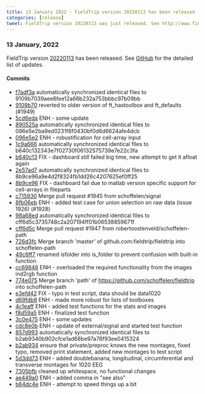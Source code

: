 ```yaml
---
title: 13 January 2022 - FieldTrip version 20220113 has been released
categories: [release]
tweet: FieldTrip version 20220113 was just released. See http://www.fieldtriptoolbox.org/#13-january-2022
---
```


### 13 January, 2022

FieldTrip version [20220113](http://github.com/fieldtrip/fieldtrip/releases/tag/20220113) has been released.
See [GitHub](https://github.com/fieldtrip/fieldtrip/compare/20220104...20220113) for the detailed list of updates.

#### Commits

- [f7adf3a](http://github.com/fieldtrip/fieldtrip/commit/f7adf3a) automatically synchronized identical files to 9109b7039aee6fee12a66b232a753bbbc97b09bb
- [9109b70](http://github.com/fieldtrip/fieldtrip/commit/9109b70) reverted to older version of ft_hastoolbox and ft_defaults (#1949)
- [5cd6eda](http://github.com/fieldtrip/fieldtrip/commit/5cd6eda) ENH - some update
- [890525a](http://github.com/fieldtrip/fieldtrip/commit/890525a) automatically synchronized identical files to 096e5e2ba9ed0231f8f0430bf0d6d6624afe4dcb
- [096e5e2](http://github.com/fieldtrip/fieldtrip/commit/096e5e2) ENH - robustification for cell-array input
- [1c9a666](http://github.com/fieldtrip/fieldtrip/commit/1c9a666) automatically synchronized identical files to b640c132343e7f02730f06132575739e7e22c3fa
- [b640c13](http://github.com/fieldtrip/fieldtrip/commit/b640c13) FIX - dashboard still failed big time, new attempt to get it afloat again
- [2e57ad7](http://github.com/fieldtrip/fieldtrip/commit/2e57ad7) automatically synchronized identical files to 8b9ce96a9e4d2f8324fb1dd26c4207625ef0ff25
- [8b9ce96](http://github.com/fieldtrip/fieldtrip/commit/8b9ce96) FIX - dashboard fail due to matlab version specific support for cell-arrays in fileparts
- [c715930](http://github.com/fieldtrip/fieldtrip/commit/c715930) Merge pull request #1945 from schoffelen/signal
- [8fb06eb](http://github.com/fieldtrip/fieldtrip/commit/8fb06eb) ENH - added test case for union selection on raw data (issue 1926) (#1928)
- [98a68ed](http://github.com/fieldtrip/fieldtrip/commit/98a68ed) automatically synchronized identical files to cff6d5c3735748c2a207194ff01b06538859671f
- [cff6d5c](http://github.com/fieldtrip/fieldtrip/commit/cff6d5c) Merge pull request #1947 from robertoostenveld/schoffelen-path
- [726d3fc](http://github.com/fieldtrip/fieldtrip/commit/726d3fc) Merge branch 'master' of github.com:fieldtrip/fieldtrip into schoffelen-path
- [49c6ff7](http://github.com/fieldtrip/fieldtrip/commit/49c6ff7) renamed isfolder into is_folder to prevent confusion with built-in function
- [cc69848](http://github.com/fieldtrip/fieldtrip/commit/cc69848) ENH - overloaded the required functionality from the images ind2rgb function
- [774e075](http://github.com/fieldtrip/fieldtrip/commit/774e075) Merge branch 'path' of https://github.com/schoffelen/fieldtrip into schoffelen-path
- [e3efd42](http://github.com/fieldtrip/fieldtrip/commit/e3efd42) FIX - typo in test script, data should be data1020
- [d69fdb8](http://github.com/fieldtrip/fieldtrip/commit/d69fdb8) ENH - made more robust for lists of toolboxes
- [4c1eaff](http://github.com/fieldtrip/fieldtrip/commit/4c1eaff) ENH - added test functions for the stats and images
- [f8d59a5](http://github.com/fieldtrip/fieldtrip/commit/f8d59a5) ENH - finalized test function
- [3c0e475](http://github.com/fieldtrip/fieldtrip/commit/3c0e475) ENH - some updates
- [cdc8e0b](http://github.com/fieldtrip/fieldtrip/commit/cdc8e0b) ENH - update of external/signal and started test function
- [857d993](http://github.com/fieldtrip/fieldtrip/commit/857d993) automatically synchronized identical files to b2ab9340b902cfce1ad68be97a78f93ee0415324
- [b2ab934](http://github.com/fieldtrip/fieldtrip/commit/b2ab934) ensure that private/preproc knows the new montages, fixed typo, removed print statement, added new montages to test script
- [5d3dd73](http://github.com/fieldtrip/fieldtrip/commit/5d3dd73) ENH - added doublebanana, longitudinal, circumferential and transverse montages for 1020 EEG
- [7305bfb](http://github.com/fieldtrip/fieldtrip/commit/7305bfb) cleaned up whitespace, no functional changes
- [ae449a0](http://github.com/fieldtrip/fieldtrip/commit/ae449a0) ENH - added comma in "see also"
- [b64dc4e](http://github.com/fieldtrip/fieldtrip/commit/b64dc4e) ENH - attempt to speed things up a bit
